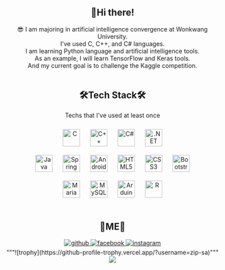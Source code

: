<div align="center"><h2>👋Hi there!</h2></div>   
<div align="center">😎 I am majoring in artificial intelligence convergence at Wonkwang University.</div>  
<div align="center">I've used C, C++, and C# languages.</div>  
<div align="center">I am learning Python language and artificial intelligence tools.</div>  
<div align="center">As an example, I will learn TensorFlow and Keras tools.</div>  
<div align="center">And my current goal is to challenge the Kaggle competition.</div>
<br/>  
    

<table alien = "center ><tr><td valign="top" width="33%">
<div align = "center"> <h2>🛠️Tech Stack🛠️</h2>
<p>Techs that I've used at least once<p>
<div align="center">
<img style="margin: 10px" src="https://profilinator.rishav.dev/skills-assets/c-original.svg" alt="C" height="40" />  
<img style="margin: 10px" src="https://profilinator.rishav.dev/skills-assets/cplusplus-original.svg" alt="C++" height="40" />  
<img style="margin: 10px" src="https://profilinator.rishav.dev/skills-assets/csharp-original.svg" alt="C#" height="40" />
<img style="margin: 10px" src="https://profilinator.rishav.dev/skills-assets/dot-net-original-wordmark.svg" alt=".NET" height="40" /><br>
<img style="margin: 10px" src="https://profilinator.rishav.dev/skills-assets/java-original-wordmark.svg" alt="Java" height="40" />
<img style="margin: 10px" src="https://profilinator.rishav.dev/skills-assets/springio-icon.svg" alt="Spring" height="40" />
<img style="margin: 10px" src="https://profilinator.rishav.dev/skills-assets/android-original-wordmark.svg" alt="Android" height="40" />
<img style="margin: 10px" src="https://profilinator.rishav.dev/skills-assets/html5-original-wordmark.svg" alt="HTML5" height="40" />  
<img style="margin: 10px" src="https://profilinator.rishav.dev/skills-assets/css3-original-wordmark.svg" alt="CSS3" height="40" />
<img style="margin: 10px" src="https://profilinator.rishav.dev/skills-assets/bootstrap-plain.svg" alt="Bootstrap" height="40" />  <br>
<img style="margin: 10px" src="https://profilinator.rishav.dev/skills-assets/mariadb.png" alt="Maria DB" height="40" />
<img style="margin: 10px" src="https://profilinator.rishav.dev/skills-assets/mysql-original-wordmark.svg" alt="MySQL" height="40" />
<img style="margin: 10px" src="https://profilinator.rishav.dev/skills-assets/arduino.png" alt="Arduino" height="40" />  
<img style="margin: 10px" src="https://profilinator.rishav.dev/skills-assets/r.svg" alt="R" height="40" />
</div>
<!-- </td><td valign="top" width="33%">
</td><td valign="top" width="33%"> -->
</td></tr></table>  
<div align = "center"> <h2>🍁ME🍁</h2>
<div align="center">
<a href="https://github.com/zip-sa" target="_blank">
<img src=https://img.shields.io/badge/github-%2324292e.svg?&style=for-the-badge&logo=github&logoColor=white alt=github style="margin-bottom: 5px;" />
</a>
<a href="https://www.facebook.com/ddaehyeon_" target="_blank">
<img src=https://img.shields.io/badge/facebook-%232E87FB.svg?&style=for-the-badge&logo=facebook&logoColor=white alt=facebook style="margin-bottom: 5px;" />
</a>
<a href="https://instagram.com/ddaehyeon_" target="_blank">
<img src=https://img.shields.io/badge/instagram-%23000000.svg?&style=for-the-badge&logo=instagram&logoColor=white alt=instagram style="margin-bottom: 5px;" />
</a> 
</div>  
"""![trophy](https://github-profile-trophy.vercel.app/?username=zip-sa)"""
<br/>  
<div align="center"><img src="https://github-readme-stats.vercel.app/api?username=zip-sa&show_icons=true&count_private=true&hide_border=true" align="center" /></div>  
<br/>
